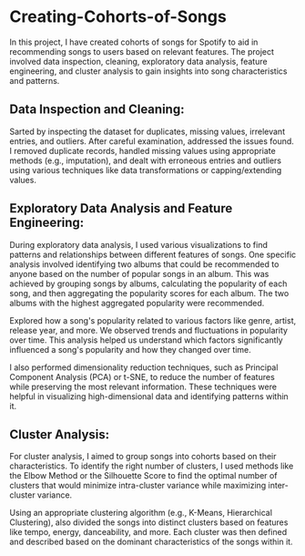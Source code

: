 # Creating-Cohorts-of-Songs

In this project, I have created cohorts of songs for Spotify to aid in recommending songs to users based on relevant features. The project involved data inspection, cleaning, exploratory data analysis, feature engineering, and cluster analysis to gain insights into song characteristics and patterns.

## Data Inspection and Cleaning:
Sarted by inspecting the dataset for duplicates, missing values, irrelevant entries, and outliers. After careful examination, addressed the issues found. I removed duplicate records, handled missing values using appropriate methods (e.g., imputation), and dealt with erroneous entries and outliers using various techniques like data transformations or capping/extending values.

## Exploratory Data Analysis and Feature Engineering:
During exploratory data analysis, I used various visualizations to find patterns and relationships between different features of songs. One specific analysis involved identifying two albums that could be recommended to anyone based on the number of popular songs in an album. This was achieved by grouping songs by albums, calculating the popularity of each song, and then aggregating the popularity scores for each album. The two albums with the highest aggregated popularity were recommended.

Explored how a song's popularity related to various factors like genre, artist, release year, and more. We observed trends and fluctuations in popularity over time. This analysis helped us understand which factors significantly influenced a song's popularity and how they changed over time.

I also performed dimensionality reduction techniques, such as Principal Component Analysis (PCA) or t-SNE, to reduce the number of features while preserving the most relevant information. These techniques were helpful in visualizing high-dimensional data and identifying patterns within it.

## Cluster Analysis:
For cluster analysis, I aimed to group songs into cohorts based on their characteristics. To identify the right number of clusters, I used methods like the Elbow Method or the Silhouette Score to find the optimal number of clusters that would minimize intra-cluster variance while maximizing inter-cluster variance.

Using an appropriate clustering algorithm (e.g., K-Means, Hierarchical Clustering), also divided the songs into distinct clusters based on features like tempo, energy, danceability, and more. Each cluster was then defined and described based on the dominant characteristics of the songs within it.

